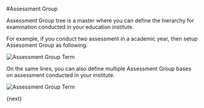 #Assessment Group

Assessment Group tree is a master where you can define the hierarchy for examination conducted in your education institute.

For example, if you conduct two assessment in a academic year, then setup Assessment Group as following.

<img class="screenshot" alt="Assessment Group Term" src="/assets/erpnext_docs/assets/img/education/assessment/assessment-group-term.png">

On the same lines, you can also define multiple Assessment Group bases on assessment conducted in your institute.

<img class="screenshot" alt="Assessment Group Term" src="/assets/erpnext_docs/assets/img/education/assessment/assessment-group-details.png">

{next}